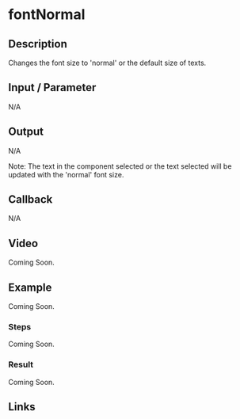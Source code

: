 # fontNormal 

## Description

Changes the font size to 'normal' or the default size of texts.

## Input / Parameter

N/A

## Output

N/A 

Note: The text in the component selected or the text selected will be updated with the 'normal' font size.

## Callback

N/A

## Video

Coming Soon.

<!-- Format: [![Video]({image-path}?raw=true)]({url-link}) -->

## Example

Coming Soon.

<!-- Share a scenario, like a user requirements. -->

### Steps

Coming Soon.

<!-- Show the steps and share some screenshots.

1. .....

Format: ![]({image-path}?raw=true) -->

### Result

Coming Soon.

<!-- Explain the output.

Format: ![]({image-path}?raw=true) -->

## Links